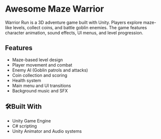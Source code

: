 # Awesome Maze Warrior

Warrior Run is a 3D adventure game built with Unity. Players explore maze-like levels, collect coins, and battle goblin enemies. The game features character animation, sound effects, UI menus, and level progression.

## Features

- Maze-based level design
- Player movement and combat
- Enemy AI (Goblin patrols and attacks)
- Coin collection and scoring
- Health system
- Main menu and UI transitions
- Background music and SFX

## 🛠Built With

- Unity Game Engine
- C# scripting
- Unity Animator and Audio systems
